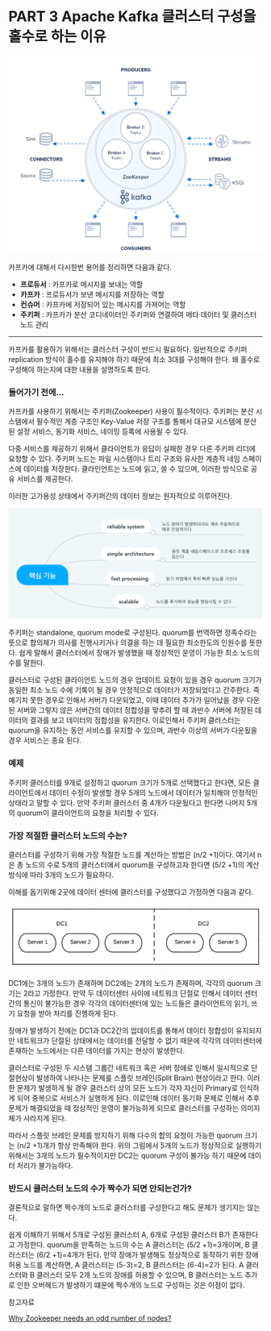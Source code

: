 # PART 3 Apache Kafka 클러스터 구성을 홀수로 하는 이유

![](https://github.com/pandora0667/TILD/blob/master/screenshot/kafka/PART%203%20Apache%20Kafka/Untitled.png?raw=true)

  

  카프카에 대해서 다시한번 용어를 정리하면 다음과 같다. 

- **프로듀서** : 카프카로 메시지를 보내는 역할
- **카프카** : 프로듀서가 보낸 메시지를 저장하는 역할
- **컨슈머** : 카프카에 저장되어 있는 메시지를 가져어는 역할
- **주키퍼** : 카프카가 분산 코디네이터인 주키퍼와 연결하여 메타 데이터 및 클러스터 노드 관리

---

  카프카를 활용하기 위해서는 클러스터 구성이 반드시 필요하다. 일반적으로 주키퍼 replication 방식이 홀수를 유지해야 하기 때문에 최소 3대를 구성해야 한다. 왜 홀수로 구성해야 하는지에 대한 내용을 설명하도록 한다. 

### 들어가기 전에...

  카프카를 사용하기 위해서는 주키퍼(Zookeeper) 사용이 필수적이다. 주키퍼는 분산 시스템에서 필수적인 계층 구조인 Key-Value 저장 구조를 통해서 대규모 시스템에 분산된 설정 서비스, 동기화 서비스, 네이밍 등록에 사용될 수 있다. 

  다중 서비스를 제공하기 위해서 클라이언트가 응답이 실패한 경우 다른 주키퍼 리더에 요청할 수 있다. 주키퍼 노드는 파일 시스템이나 트리 구조와 유사한 계층적 네임 스페이스에 데이터를 저장한다. 클라인언트는 노드에 읽고, 쓸 수 있으며, 이러한 방식으로 공유 서비스를 제공한다. 

  이러한 고가용성 상태에서 주키퍼간의 데이터 정보는 원자적으로 이루어진다.

 

![](https://github.com/pandora0667/TILD/blob/master/screenshot/kafka/PART%203%20Apache%20Kafka/Untitled%201.png?raw=true)

  주키퍼는 standalone, quorum mode로 구성된다. quorum를 번역하면 정족수라는 뜻으로 합의체가 의사를 진행시키거나 의결을 하는 데 필요한 최소한도의 인원수를 뜻한다. 쉽게 말해서 클러스터에서 장애가 발생했을 때 정상적인 운영이 가능한 최소 노드의 수를 말한다. 

  클러스터로 구성된 클라이언트 노드의 경우 업데이트 요청이 있을 경우 quorum 크기가 동일한 최소 노드 수에 기록이 될 경우 안정적으로 데이터가 저장되었다고 간주한다. 즉 예기치 못한 경우로 인해서 서버가 다운되었고, 이때 데이터 추가가 일어났을 경우 다운된 서버와 그렇지 않은 서버간의 데이터 정합성을 맞추려 할 때 과반수 서버에 저장된 데이터의 결과를 보고 데이터의 정합성을 유지한다. 이로인해서 주키퍼 클러스터는 quorum을 유지하는 동안 서비스를 유지할 수 있으며, 과반수 이상의 서버가 다운됬을 경우 서비스는 종요 된다. 

### 예제

  주키퍼 클러스터를 9개로 설정하고 quorum 크기가 5개로 선택했다고 한다면, 모든 클라이언트에서 데이터 수정이 발생할 경우 5개의 노드에서 데이터가 일치해야 안정적인 상태라고 말할 수 있다. 만약 주키퍼 클러스터 중 4개가 다운됬다고 한다면 나머지 5개의 quorum이 클라이언트의 요청을 처리할 수 있다. 

### 가장 적절한 클러스터 노드의 수는?

  클러스터를 구성하기 위해 가장 적절한 노드를 계산하는 방법은 (n/2 +1)이다. 여기서 n은 총 노드의 수로 5개의 클러스터에서 quorum을 구성하고자 한다면 (5/2 +1)의 계산 방식에 따라 3개의 노드가 필요하다. 

  이해를 돕기위해 2곳에 데이터 센터에 클러스터를 구성했다고 가정하면 다음과 같다. 

![](https://github.com/pandora0667/TILD/blob/master/screenshot/kafka/PART%203%20Apache%20Kafka/Untitled%202.png?raw=true)

  DC1에는 3개의 노드가 존재하며 DC2에는 2개의 노드가 존재하며, 각각의 quorum 크기는 2라고 가정한다. 만약 두 데이터센터 사이에 네트워크 단절로 인해서 데이터 센터간의 통신이 불가능한 경우 각각의 데이터센터에 있는 노드들은 클라이언트의 읽기, 쓰기 요청을 받아 처리를 진행하게 된다. 

  장애가 발생하기 전에는 DC1과 DC2간의 업데이트를 통해서 데이터 정합성이 유지되지만 네트워크가 단절된 상태에서는 데이터를 전달할 수 없기 때문에 각각의 데이터센터에 존재하는 노드에서는 다른 데이터를 가지는 현상이 발생한다. 

  클러스터로 구성된 두 시스템 그룹간 네트워크 혹은 서버 장애로 인해서 일시적으로 단절현상이 발생하여 나타나는 문제를 스플릿 브레인(Split Brain) 현상이라고 한다. 이러한 문제가 발생하게 될 경우 클러스터 상의 모든 노드가 각자 자신이 Primary로 인식하게 되어 중복으로 서비스가 실행하게 된다. 이로인해 데이터 동기화 문제로 인해서 추후 문제가 해결되었을 때 정상적인 운영이 불가능하게 되므로 클러스터를 구성하는 의미자체가 사라지게 된다. 

  따라서 스플릿 브레인 문제를 방지하기 위해 다수의 합의 요청이 가능한 quorum 크기는 (n/2 +1)개가 항상 만족해야 한다. 위의 그림에서 5개의 노드가 정상적으로 실행하기 위해서는 3개의 노드가 필수적이지만 DC2는 quorum 구성이 불가능 하기 때문에 데이터 처리가 불가능하다. 

### 반드시 클러스터 노드의 수가 짝수가 되면 안되는건가?

  결론적으로 말하면 짝수개의 노드로 클러스터를 구성한다고 해도 문제가 생기지는 않는다. 

  쉽게 이해하기 위해서 5개로 구성된 클러스터 A, 6개로 구성된 클러스터 B가 존재한다고 가정한다. quorum을 만족하는 노드의 수는 A 클러스터는 (5/2 +1)=3개이며, B 클러스터는 (6/2 +1)=4개가 된다. 만약 장애가 발생해도 정상적으로 동작하기 위한 장애 허용 노드를 계산하면, A 클러스터는 (5-3)=2, B 클러스터는 (6-4)=2가 된다. A 클러스터와 B 클러스터 모두 2개 노드의 장애를 허용할 수 있으며, B 클러스터는 노드 추가로 인한 오버헤드가 발생하기 떄문에 짝수개의 노드로 구성하는 것은 이점이 없다. 





참고자료

[Why Zookeeper needs an odd number of nodes?](https://medium.com/@bikas.katwal10/why-zookeeper-needs-an-odd-number-of-nodes-bb8d6020e9e9)
